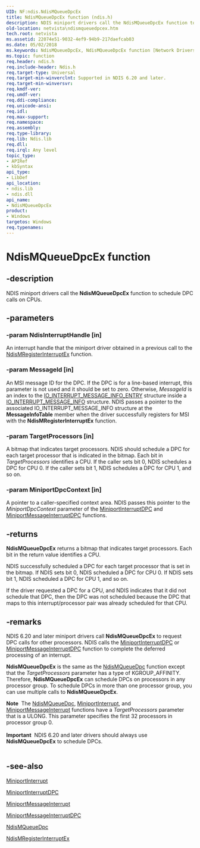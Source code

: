 ```yaml
---
UID: NF:ndis.NdisMQueueDpcEx
title: NdisMQueueDpcEx function (ndis.h)
description: NDIS miniport drivers call the NdisMQueueDpcEx function to schedule DPC calls on CPUs.
old-location: netvista\ndismqueuedpcex.htm
tech.root: netvista
ms.assetid: 22074e51-9032-4ef9-94b9-217daefcab03
ms.date: 05/02/2018
ms.keywords: NdisMQueueDpcEx, NdisMQueueDpcEx function [Network Drivers Starting with Windows Vista], ndis/NdisMQueueDpcEx, ndis_processor_group_ref_4a9c7d7e-69dd-4452-8e38-5234afb95f01.xml, netvista.ndismqueuedpcex
ms.topic: function
req.header: ndis.h
req.include-header: Ndis.h
req.target-type: Universal
req.target-min-winverclnt: Supported in NDIS 6.20 and later.
req.target-min-winversvr: 
req.kmdf-ver: 
req.umdf-ver: 
req.ddi-compliance: 
req.unicode-ansi: 
req.idl: 
req.max-support: 
req.namespace: 
req.assembly: 
req.type-library: 
req.lib: Ndis.lib
req.dll: 
req.irql: Any level
topic_type:
- APIRef
- kbSyntax
api_type:
- LibDef
api_location:
- ndis.lib
- ndis.dll
api_name:
- NdisMQueueDpcEx
product:
- Windows
targetos: Windows
req.typenames: 
---
```


# NdisMQueueDpcEx function


## -description


NDIS miniport drivers call the 
  <b>NdisMQueueDpcEx</b> function to schedule DPC calls on CPUs.


## -parameters




### -param NdisInterruptHandle [in]

An interrupt handle that the miniport driver obtained in a previous call to the 
     <a href="https://docs.microsoft.com/windows-hardware/drivers/ddi/content/ndis/nf-ndis-ndismregisterinterruptex">
     NdisMRegisterInterruptEx</a> function.


### -param MessageId [in]

An MSI message ID for the DPC. If the DPC is for a line-based interrupt, this parameter is not
     used and it should be set to zero. Otherwise, 
     <i>MessageId</i> is an index to the 
     <a href="https://docs.microsoft.com/windows-hardware/drivers/ddi/content/wdm/ns-wdm-_io_interrupt_message_info_entry">
     IO_INTERRUPT_MESSAGE_INFO_ENTRY</a> structure inside a 
     <a href="https://docs.microsoft.com/windows-hardware/drivers/ddi/content/wdm/ns-wdm-_io_interrupt_message_info">
     IO_INTERRUPT_MESSAGE_INFO</a> structure. NDIS passes a pointer to the associated
     IO_INTERRUPT_MESSAGE_INFO structure at the 
     <b>MessageInfoTable</b> member when the driver successfully registers for MSI with the 
     <b>NdisMRegisterInterruptEx</b> function.


### -param TargetProcessors [in]

A bitmap that indicates target processors. NDIS should schedule a DPC for each target processor
     that is indicated in the bitmap. Each bit in 
     <i>TargetProcessors</i> identifies a CPU. If the caller sets bit 0, NDIS schedules a DPC for CPU 0. If the caller sets bit 1, NDIS
     schedules a DPC for CPU 1, and so on.


### -param MiniportDpcContext [in]

A pointer to a caller-specified context area. NDIS passes this pointer to the 
     <i>MiniportDpcContext</i> parameter of the 
     <a href="https://docs.microsoft.com/windows-hardware/drivers/ddi/content/ndis/nc-ndis-miniport_interrupt_dpc">MiniportInterruptDPC</a> and 
     <a href="https://docs.microsoft.com/windows-hardware/drivers/ddi/content/ndis/nc-ndis-miniport_message_interrupt_dpc">
     MiniportMessageInterruptDPC</a> functions.


## -returns



<b>NdisMQueueDpcEx</b> returns a bitmap that indicates target processors. Each bit in the return value
      identifies a CPU.

NDIS successfully scheduled a DPC for each target processor that is set in the bitmap. If NDIS sets
      bit 0, NDIS scheduled a DPC for CPU 0. If NDIS sets bit 1, NDIS scheduled a DPC for CPU 1, and so
      on.

If the driver requested a DPC for a CPU, and NDIS indicates that it did not schedule that DPC, then the DPC was not scheduled because the DPC that maps to this interrupt/processor pair was already scheduled for that CPU.




## -remarks



NDIS 6.20 and later miniport drivers call 
    <b>NdisMQueueDpcEx</b> to request DPC calls for other processors. NDIS calls the 
    <a href="https://docs.microsoft.com/windows-hardware/drivers/ddi/content/ndis/nc-ndis-miniport_interrupt_dpc">MiniportInterruptDPC</a> or 
    <a href="https://docs.microsoft.com/windows-hardware/drivers/ddi/content/ndis/nc-ndis-miniport_message_interrupt_dpc">
    MiniportMessageInterruptDPC</a> function to complete the deferred processing of an interrupt.

<b>NdisMQueueDpcEx</b> is the same as the 
    <a href="https://docs.microsoft.com/windows-hardware/drivers/ddi/content/ndis/nf-ndis-ndismqueuedpc">NdisMQueueDpc</a> function except that the 
    <i>TargetProcessors</i> parameter has a type of KGROUP_AFFINITY. Therefore, 
    <b>NdisMQueueDpcEx</b> can schedule DPCs on processors in any processor group. To schedule DPCs in more
    than one processor group, you can use multiple calls to 
    <b>NdisMQueueDpcEx</b>.

<div class="alert"><b>Note</b>  The 
    <a href="https://docs.microsoft.com/windows-hardware/drivers/ddi/content/ndis/nf-ndis-ndismqueuedpc">NdisMQueueDpc</a>, 
    <a href="https://docs.microsoft.com/windows-hardware/drivers/ddi/content/ndis/nc-ndis-miniport_isr">MiniportInterrupt</a>, and 
    <a href="https://docs.microsoft.com/windows-hardware/drivers/ddi/content/ndis/nc-ndis-miniport_message_interrupt">
    MiniportMessageInterrupt</a> functions have a 
    <i>TargetProcessors</i> parameter that is a ULONG. This parameter specifies the first 32 processors in
    processor group 0.</div>
<div> </div>
<div class="alert"><b>Important</b>  NDIS 6.20 and later drivers should always use 
    <b>NdisMQueueDpcEx</b> to schedule DPCs.</div>
<div> </div>



## -see-also




<a href="https://docs.microsoft.com/windows-hardware/drivers/ddi/content/ndis/nc-ndis-miniport_isr">MiniportInterrupt</a>



<a href="https://docs.microsoft.com/windows-hardware/drivers/ddi/content/ndis/nc-ndis-miniport_interrupt_dpc">MiniportInterruptDPC</a>



<a href="https://docs.microsoft.com/windows-hardware/drivers/ddi/content/ndis/nc-ndis-miniport_message_interrupt">MiniportMessageInterrupt</a>



<a href="https://docs.microsoft.com/windows-hardware/drivers/ddi/content/ndis/nc-ndis-miniport_message_interrupt_dpc">MiniportMessageInterruptDPC</a>



<a href="https://docs.microsoft.com/windows-hardware/drivers/ddi/content/ndis/nf-ndis-ndismqueuedpc">NdisMQueueDpc</a>



<a href="https://docs.microsoft.com/windows-hardware/drivers/ddi/content/ndis/nf-ndis-ndismregisterinterruptex">NdisMRegisterInterruptEx</a>
 

 

